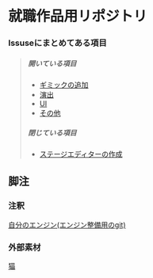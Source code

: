 # 就職作品用リポジトリ

### lssuseにまとめてある項目
>##### 開いている項目
>* [ギミックの追加](https://github.com/daiki2001/Job-Hunting-Work/issues/19)
>* [演出](https://github.com/daiki2001/Job-Hunting-Work/issues/24)
>* [UI](https://github.com/daiki2001/Job-Hunting-Work/issues/21)
>* [その他](https://github.com/daiki2001/Job-Hunting-Work/issues/4)
>##### 閉じている項目
>* [ステージエディターの作成](https://github.com/daiki2001/Job-Hunting-Work/issues/7)

## 脚注
### 注釈
[自分のエンジン(エンジン整備用のgit)](https://github.com/daiki2001/Engine-maintenance)
### 外部素材
[猫](https://www.cgtrader.com/free-3d-models/animals/mammal/cat-8f299065-4ddc-4308-a0f8-510f08be3ee4)